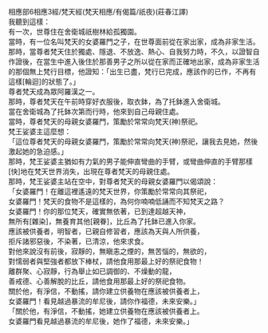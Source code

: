 相應部6相應3經/梵天經(梵天相應/有偈篇/祇夜)(莊春江譯)  
我聽到這樣：  
有一次，世尊住在舍衛城祇樹林給孤獨園。  
當時，有一位名叫梵天的女婆羅門之子，在世尊面前從在家出家，成為非家生活。  
那時，當尊者梵天住於獨處、隱退、不放逸、熱心、自我努力時，不久，以證智自作證後，在當生中進入後住於那善男子之所以從在家而正確地出家，成為非家生活的那個無上梵行目標，他證知：「出生已盡，梵行已完成，應該作的已作，不再有這樣[輪迴]的狀態了。」  
尊者梵天成為眾阿羅漢之一。  
那時，尊者梵天在午前時穿好衣服後，取衣鉢，為了托鉢進入舍衛城。  
當在舍衛城為了托鉢次第而行時，他來到自己母親住處。  
當時，尊者梵天的母親女婆羅門，策勵於常常向梵天(神)祭祀。  
梵王娑婆主這麼想：  
「這位尊者梵天的母親女婆羅門，策勵於常常向梵天(神)祭祀，讓我去見她，然後激起她的急迫感。」  
那時，梵王娑婆主猶如有力氣的男子能伸直彎曲的手臂，或彎曲伸直的手臂那樣[快]地在梵天世界消失，出現在尊者梵天的母親住處。  
那時，梵王娑婆主站在空中，對尊者梵天的母親女婆羅門以偈頌說：  
「女婆羅門！在離這裡遙遠的梵天世界，你策勵於常常向其祭祀，  
女婆羅門！梵天的食物不是這樣的，為何你喃喃低誦而不知梵天之路？  
女婆羅門！你的那位梵天，確實無依著，已到達超越天神，  
無所有[雜染]，無養育其他[親眷]，比丘為了托鉢已進入你家。  
應該被供養者，明智者，已親自修習者，應該為天與人所供養，  
拒斥諸邪惡後，不染著，已清涼，他來求食。  
對他來說沒有前後，寂靜的，無瞋恚之煙的，無苦惱的，無欲的，  
對懦弱者與堅強者都放下棒杖，請他食用那最上好的祭祀食物！  
離群聚、心寂靜，行為舉止如已調御的、不燥動的龍，  
善戒德、心善解脫的比丘，請他食用那最上好的祭祀食物。  
關於他，有淨信，不動搖，請你建立供養物在應該被供養者上，  
女婆羅門！看見越過暴流的牟尼後，請你作福德，未來安樂。」  
「關於他，有淨信，不動搖，她建立供養物在應該被供養者上。  
女婆羅門看見越過暴流的牟尼後，她作了福德，未來安樂。」  
  
  

